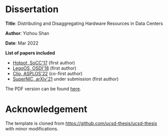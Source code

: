 # Dissertation

**Title**: Distributing and Disaggregating Hardware Resources in Data Centers

**Author**: Yizhou Shan

**Date**: Mar 2022

**List of papers included**
- [Hotpot, SoCC'17](http://lastweek.io/pubs/SoCC17-Hotpot.pdf) (first author)
- [LegoOS, OSDI'18](https://www.usenix.org/conference/osdi18/presentation/shan) (first author)
- [Clio, ASPLOS'22](http://lastweek.io/pubs/ASPLOS22-Clio.pdf) (co-first author)
- [SuperNIC, arXiv'21](https://arxiv.org/pdf/2109.07744.pdf) under submission (first author)

The PDF version can be found [here](https://github.com/lastweek/2022-UCSD-Thesis/blob/main/Yizhou_Shan_Dissertation_2022.pdf).

# Acknowledgement 

The template is cloned from https://github.com/ucsd-thesis/ucsd-thesis with minor modifications.
